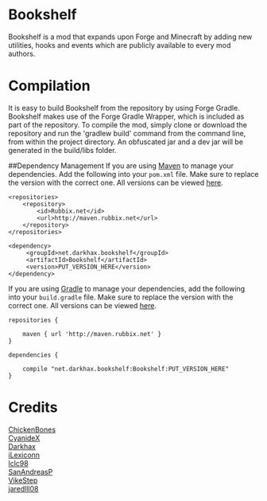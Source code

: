 Bookshelf
=========
Bookshelf is a mod that expands upon Forge and Minecraft by adding new utilities, hooks and events which are publicly available to every mod authors. 

Compilation
===========
It is easy to build Bookshelf from the repository by using Forge Gradle. Bookshelf makes use of the Forge Gradle Wrapper, which is included as part of the repository. To compile the mod, simply clone or download the repository and run the 'gradlew build' command from the command line, from within the project directory. An obfuscated jar and a dev jar will be generated in the build/libs folder. 


##Dependency Management
If you are using [Maven](https://maven.apache.org/download.cgi) to manage your dependencies. Add the following into your `pom.xml` file. Make sure to replace the version with the correct one. All versions can be viewed [here](http://maven.rubbix.net/net/darkhax/bookshelf/Bookshelf/).
```
<repositories>
    <repository>
        <id>Rubbix.net</id>
        <url>http://maven.rubbix.net</url>
    </repository>
</repositories>

<dependency>
     <groupId>net.darkhax.bookshelf</groupId>
     <artifactId>Bookshelf</artifactId>
     <version>PUT_VERSION_HERE</version>
</dependency>
```

If you are using [Gradle](https://gradle.org) to manage your dependencies, add the following into your `build.gradle` file. Make sure to replace the version with the correct one. All versions can be viewed [here](http://maven.rubbix.net/net/darkhax/bookshelf/Bookshelf/).
```
repositories {

    maven { url 'http://maven.rubbix.net' }
}

dependencies {

    compile "net.darkhax.bookshelf:Bookshelf:PUT_VERSION_HERE"
}
```

Credits
=======
[ChickenBones](https://twitter.com/ChickenBones2)  
[CyanideX](https://twitter.com/theCyanideX)  
[Darkhax](https://twitter.com/Darkh4x)  
[iLexiconn](https://twitter.com/iLexiconn)   
[lclc98](https://twitter.com/lclc98)  
[SanAndreasP](https://twitter.com/SanAndreasP)  
[VikeStep](https://twitter.com/VikeStep)   
[jaredlll08](https://twitter.com/jaredlll08)  